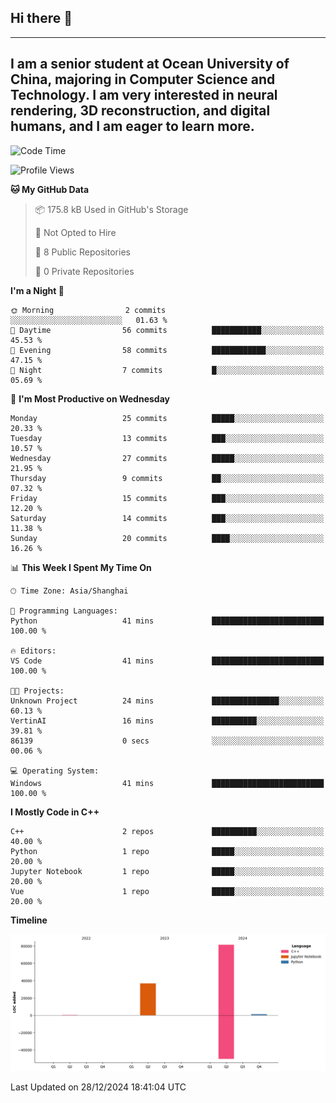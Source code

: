 ## Hi there 👋
---
I am a senior student at Ocean University of China, majoring in Computer Science and Technology. I am very interested in neural rendering, 3D reconstruction, and digital humans, and I am eager to learn more.
---
<!--START_SECTION:waka-->
![Code Time](http://img.shields.io/badge/Code%20Time-37%20hrs%2036%20mins-blue)

![Profile Views](http://img.shields.io/badge/Profile%20Views-13-blue)

**🐱 My GitHub Data** 

> 📦 175.8 kB Used in GitHub's Storage 
 > 
> 🚫 Not Opted to Hire
 > 
> 📜 8 Public Repositories 
 > 
> 🔑 0 Private Repositories 
 > 
**I'm a Night 🦉** 

```text
🌞 Morning                2 commits           ░░░░░░░░░░░░░░░░░░░░░░░░░   01.63 % 
🌆 Daytime                56 commits          ███████████░░░░░░░░░░░░░░   45.53 % 
🌃 Evening                58 commits          ████████████░░░░░░░░░░░░░   47.15 % 
🌙 Night                  7 commits           █░░░░░░░░░░░░░░░░░░░░░░░░   05.69 % 
```
📅 **I'm Most Productive on Wednesday** 

```text
Monday                   25 commits          █████░░░░░░░░░░░░░░░░░░░░   20.33 % 
Tuesday                  13 commits          ███░░░░░░░░░░░░░░░░░░░░░░   10.57 % 
Wednesday                27 commits          █████░░░░░░░░░░░░░░░░░░░░   21.95 % 
Thursday                 9 commits           ██░░░░░░░░░░░░░░░░░░░░░░░   07.32 % 
Friday                   15 commits          ███░░░░░░░░░░░░░░░░░░░░░░   12.20 % 
Saturday                 14 commits          ███░░░░░░░░░░░░░░░░░░░░░░   11.38 % 
Sunday                   20 commits          ████░░░░░░░░░░░░░░░░░░░░░   16.26 % 
```


📊 **This Week I Spent My Time On** 

```text
🕑︎ Time Zone: Asia/Shanghai

💬 Programming Languages: 
Python                   41 mins             █████████████████████████   100.00 % 

🔥 Editors: 
VS Code                  41 mins             █████████████████████████   100.00 % 

🐱‍💻 Projects: 
Unknown Project          24 mins             ███████████████░░░░░░░░░░   60.13 % 
VertinAI                 16 mins             ██████████░░░░░░░░░░░░░░░   39.81 % 
86139                    0 secs              ░░░░░░░░░░░░░░░░░░░░░░░░░   00.06 % 

💻 Operating System: 
Windows                  41 mins             █████████████████████████   100.00 % 
```

**I Mostly Code in C++** 

```text
C++                      2 repos             ██████████░░░░░░░░░░░░░░░   40.00 % 
Python                   1 repo              █████░░░░░░░░░░░░░░░░░░░░   20.00 % 
Jupyter Notebook         1 repo              █████░░░░░░░░░░░░░░░░░░░░   20.00 % 
Vue                      1 repo              █████░░░░░░░░░░░░░░░░░░░░   20.00 % 
```



**Timeline**

![Lines of Code chart](https://raw.githubusercontent.com/polaris-cyy/polaris-cyy/main/assets/bar_graph.png)


 Last Updated on 28/12/2024 18:41:04 UTC
<!--END_SECTION:waka-->

